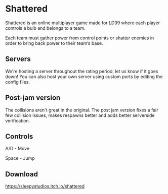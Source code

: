 # Shattered
Shattered is an online multiplayer game made for LD39 where each player controls a bulb and belongs to a team.

Each team must gather power from control points or shatter enemies in order to bring back power to their team’s base.


## Servers
We're hosting a server throughout the rating period, let us know if it goes down! You can also host your own server using custom ports by editing the config files.


## Post-jam version

The collisions aren't great in the original. The post jam version fixes a fair few collision issues, makes respawns better and adds better serverside verification.


## Controls

A/D - Move

Space - Jump


## Download
https://sleepystudios.itch.io/shattered


